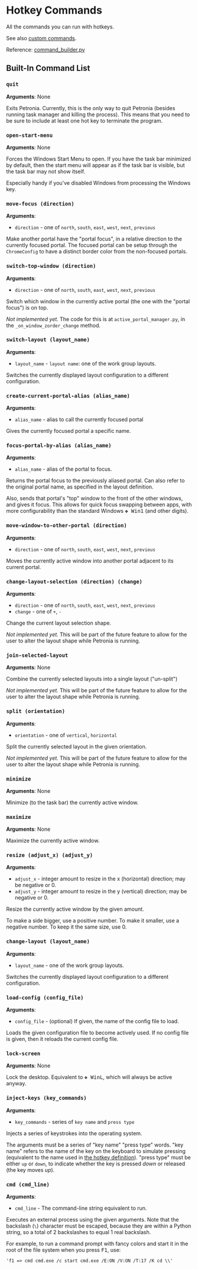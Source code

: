 # Hotkey Commands

All the commands you can run with hotkeys.

See also [custom commands](user-custom-commands.md).
<!-- that file generates this file -->

Reference: [command_builder.py](../manager/src/petronia/script/command_builder.py)


## Built-In Command List

### `quit `

**Arguments**: None

Exits Petronia.  Currently, this is the only way to quit Petronia
(besides running task manager and killing the process).  This means that you
need to be sure to include at least one hot key to terminate the program.



### `open-start-menu `

**Arguments**: None

Forces the Windows Start Menu to open.  If you have the task bar minimized by
default, then the start menu will appear as if the task bar is visible, but
the task bar may not show itself.

Especially handy if you've disabled Windows from processing the Windows key.



### `move-focus (direction)`

**Arguments**: 

* `direction` -  one of `north`, `south`, `east`, `west`, `next`, `previous`

Make another portal have the "portal focus", in a relative direction to the
currently focused portal.  The focused portal can be setup through the
`ChromeConfig` to have a distinct border color from the non-focused portals.



### `switch-top-window (direction)`

**Arguments**: 

* `direction` -  one of `north`, `south`, `east`, `west`, `next`, `previous`

Switch which window in the currently active portal (the one with the "portal
focus") is on top.

*Not implemented yet.*  The code for this is at `active_portal_manager.py`,
in the `_on_window_zorder_change` method.



### `switch-layout (layout_name)`

**Arguments**: 

* `layout_name` -  `layout name`: one of the work group layouts.

Switches the currently displayed layout configuration to a different
configuration.



### `create-current-portal-alias (alias_name)`

**Arguments**: 

* `alias_name` -  alias to call the currently focused portal

Gives the currently focused portal a specific name.



### `focus-portal-by-alias (alias_name)`

**Arguments**: 

* `alias_name` -  alias of the portal to focus.

Returns the portal focus to the previously aliased portal.  Can also refer
to the original portal name, as specified in the layout definition.

Also, sends that portal's "top" window to the front of the other windows, and
gives it focus.  This allows for quick focus swapping between apps, with more
configurability than the standard Windows <kbd>&#x2756; Win</kbd><kbd>1</kbd>
(and other digits).



### `move-window-to-other-portal (direction)`

**Arguments**: 

* `direction` -  one of `north`, `south`, `east`, `west`, `next`, `previous`

Moves the currently active window into another portal adjacent to its current
portal.



### `change-layout-selection (direction) (change)`

**Arguments**: 

* `direction` -  one of `north`, `south`, `east`, `west`, `next`, `previous`
* `change` -  one of `+`, `-`

Change the current layout selection shape.

*Not implemented yet.*  This will be part of the future feature to allow for
the user to alter the layout shape while Petronia is running.



### `join-selected-layout `

**Arguments**: None

Combine the currently selected layouts into a single layout ("un-split")

*Not implemented yet.*  This will be part of the future feature to allow for
the user to alter the layout shape while Petronia is running.



### `split (orientation)`

**Arguments**: 

* `orientation` -  one of `vertical`, `horizontal`

Split the currently selected layout in the given orientation.

*Not implemented yet.*  This will be part of the future feature to allow for
the user to alter the layout shape while Petronia is running.



### `minimize `

**Arguments**: None

Minimize (to the task bar) the currently active window.



### `maximize `

**Arguments**: None

Maximize the currently active window.



### `resize (adjust_x) (adjust_y)`

**Arguments**: 

* `adjust_x` -  integer amount to resize in the x (horizontal) direction; may be negative or 0.
* `adjust_y` -  integer amount to resize in the y (vertical) direction; may be negative or 0.

Resize the currently active window by the given amount.

To make a side bigger, use a positive number.  To make it smaller, use a
negative number.  To keep it the same size, use 0.



### `change-layout (layout_name)`

**Arguments**: 

* `layout_name` -  one of the work group layouts.

Switches the currently displayed layout configuration to a different
configuration.



### `load-config (config_file)`

**Arguments**: 

* `config_file` -  (optional) If given, the name of the config file to load.

Loads the given configuration file to become actively used.  If no config
file is given, then it reloads the current config file.



### `lock-screen `

**Arguments**: None

Lock the desktop.  Equivalent to <kbd>&#x2756; Win</kbd><kbd>L</kbd>, which
will always be active anyway.



### `inject-keys (key_commands)`

**Arguments**: 

* `key_commands` -  series of `key name` and `press type`

Injects a series of keystrokes into the operating system.

The arguments must be a series of "key name" "press type" words.
"key name" refers to the name of the key on the keyboard to
simulate pressing (equivalent to the name used in
[the hotkey definition](keys.md)).  "press type" must be
either `up` or `down`, to indicate whether the key is pressed
*down* or released (the key moves *up*).



### `cmd (cmd_line)`

**Arguments**: 

* `cmd_line` -  The command-line string equivalent to run.

Executes an external process using the given arguments.  Note that the
backslash (`\`) character must be escaped, because they are within a Python
string, so a total of 2 backslashes to equal 1 real backslash.

For example, to run a command prompt with fancy colors and start it in the
root of the file system when you press <kbd>F1</kbd>, use:

```
'f1 => cmd cmd.exe /c start cmd.exe /E:ON /V:ON /T:17 /K cd \\'
```
